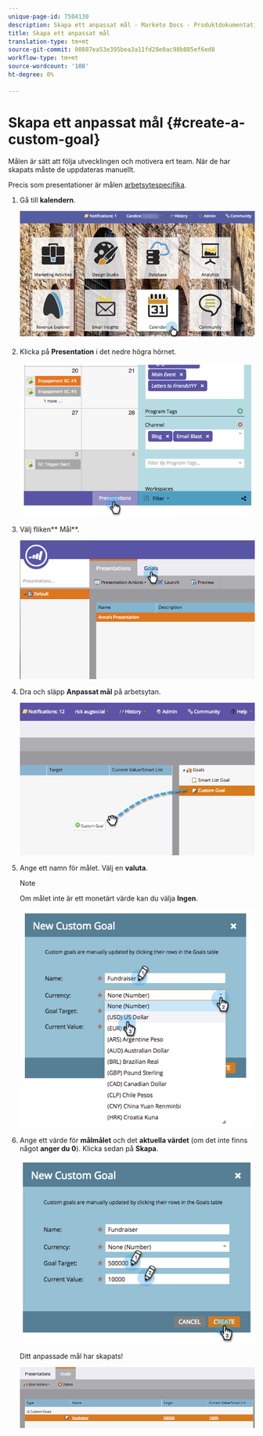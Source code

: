 ```yaml
---
unique-page-id: 7504130
description: Skapa ett anpassat mål - Marketo Docs - Produktdokumentation
title: Skapa ett anpassat mål
translation-type: tm+mt
source-git-commit: 00887ea53e395bea3a11fd28e0ac98b085ef6ed8
workflow-type: tm+mt
source-wordcount: '108'
ht-degree: 0%

---
```



# Skapa ett anpassat mål {#create-a-custom-goal}

Målen är sätt att följa utvecklingen och motivera ert team. När de har skapats måste de uppdateras manuellt.

Precis som presentationer är målen [arbetsytespecifika](../../../../product-docs/administration/workspaces-and-person-partitions/understanding-workspaces-and-person-partitions.md).

1. Gå till **kalendern**.

   ![](assets/2017-05-10-15-30-47-2.png)

1. Klicka på **Presentation** i det nedre högra hörnet.

   ![](assets/image2015-3-24-12-3a2-3a55.png)

1. Välj fliken** Mål**.

   ![](assets/image2015-3-26-12-3a24-3a49.png)

1. Dra och släpp **Anpassat mål** på arbetsytan.

   ![](assets/image2015-3-24-12-3a32-3a45.png)

1. Ange ett namn för målet. Välj en **valuta**.

   >[!NOTE]
   >
   >Om målet inte är ett monetärt värde kan du välja **Ingen**.

   ![](assets/image2015-3-24-12-3a36-3a0.png)

1. Ange ett värde för **målmålet** och det **aktuella värdet** (om det inte finns något **anger du 0**). Klicka sedan på **Skapa**.

   ![](assets/image2015-3-24-12-3a39-3a28.png)

   Ditt anpassade mål har skapats!

   ![](assets/image2015-3-24-12-3a41-3a43.png)


